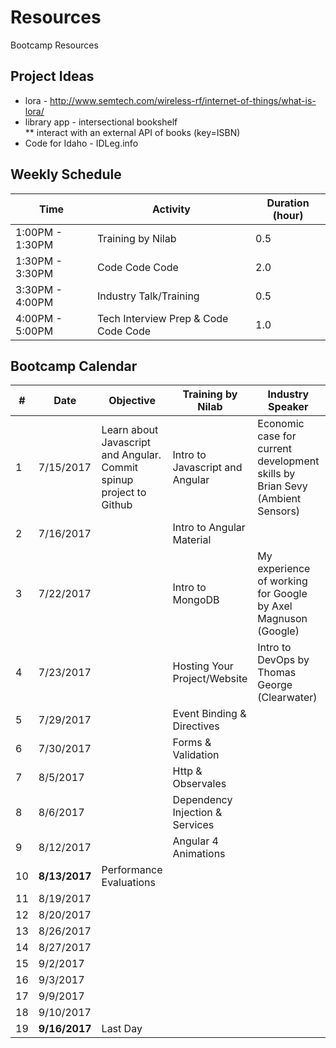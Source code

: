 # Resources
Bootcamp Resources

## Project Ideas
* lora - http://www.semtech.com/wireless-rf/internet-of-things/what-is-lora/ 
* library app - intersectional bookshelf   
** interact with an external API of books (key=ISBN)
* Code for Idaho - IDLeg.info

## Weekly Schedule 
**Time**| **Activity** | **Duration (hour)**
-----|-----| -----
1:00PM - 1:30PM|Training by Nilab | 0.5
1:30PM - 3:30PM|Code Code Code | 2.0
3:30PM - 4:00PM|Industry Talk/Training | 0.5
4:00PM - 5:00PM|Tech Interview Prep & Code Code Code | 1.0


## Bootcamp Calendar
**#**|**Date**| **Objective** | **Training by Nilab** | **Industry Speaker** | **Interview Prep**
-----|-----|-----|-----|-----|-----
1 | 7/15/2017|Learn about Javascript and Angular. Commit spinup project to Github|Intro to Javascript and Angular |Economic case for current development skills by Brian Sevy (Ambient Sensors)|Resume workshop
2 | 7/16/2017| |Intro to Angular Material | | 
3 | 7/22/2017| |Intro to MongoDB |My experience of working for Google by Axel Magnuson (Google)| 
4 | 7/23/2017| |Hosting Your Project/Website | Intro to DevOps by Thomas George (Clearwater) | 
5 | 7/29/2017| |Event Binding & Directives | | 
6 | 7/30/2017| |Forms & Validation | | 
7 | 8/5/2017| |Http & Observales | | 
8 | 8/6/2017| |Dependency Injection & Services | | 
9 | 8/12/2017| |Angular 4 Animations | | 
10 | **8/13/2017**|Performance Evaluations | | | 
11| 8/19/2017| | | |   
12 | 8/20/2017| | | |   
13 | 8/26/2017| | | |   
14 | 8/27/2017| | | |   
15 | 9/2/2017| | | |   
16 | 9/3/2017| | | |   
17 | 9/9/2017| | | |   
18 | 9/10/2017| | | |   
19 | **9/16/2017**|Last Day | | |   



